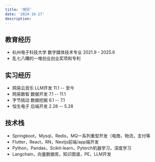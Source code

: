 ```yaml
---
title: '简历'
date: '2024-10-27'
description: 
---
```


## 教育经历
- 杭州电子科技大学 数字媒体技术专业 2021.9 - 2025.6
- 乱七八糟的一堆创业创业奖项和专利

## 实习经历
- 网易云音乐 LLM开发 11.1 -- 至今
- 网易数智  数据开发 7.1 -- 11.1
- 字节挑动 数据挖掘 6.1 --  7.1
- 恒生电子 后端开发 2.28 -- 5.28


## 技术栈
- Springboot，Mysql，Redis，MQ一系列重型开发（电商，物流，支付等
- Flutter，React，RN，Nextjs前端/app端开发
- Python，Pandas，Scikit-learn，Pytorch机器学习，深度学习
- Langchain，向量数据库，知识图谱，PE，LLM开发